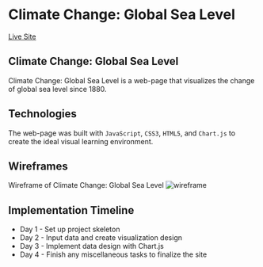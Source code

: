 # Climate Change: Global Sea Level

[Live Site](https://hulee119.github.io/climate-change/)


## Climate Change: Global Sea Level

Climate Change: Global Sea Level is a web-page that visualizes the change of global sea level since 1880. 

## Technologies

The web-page was built with `JavaScript`, `CSS3`, `HTML5`, and `Chart.js` to create the ideal visual learning environment. 
    

## Wireframes 

Wireframe of Climate Change: Global Sea Level 
![wireframe](https://jsproject.s3.amazonaws.com/wireframe.png)


## Implementation Timeline 

* Day 1 - Set up project skeleton 
* Day 2 - Input data and create visualization design 
* Day 3 - Implement data design with Chart.js
* Day 4 - Finish any miscellaneous tasks to finalize the site
